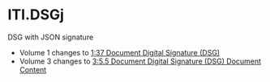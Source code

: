 # ITI.DSGj

DSG with JSON signature

- Volume 1 changes to [1:37 Document Digital Signature (DSG)](ch-37.html)
- Volume 3 changes to [3:5.5 Document Digital Signature (DSG) Document Content](ch-5.5.html)
